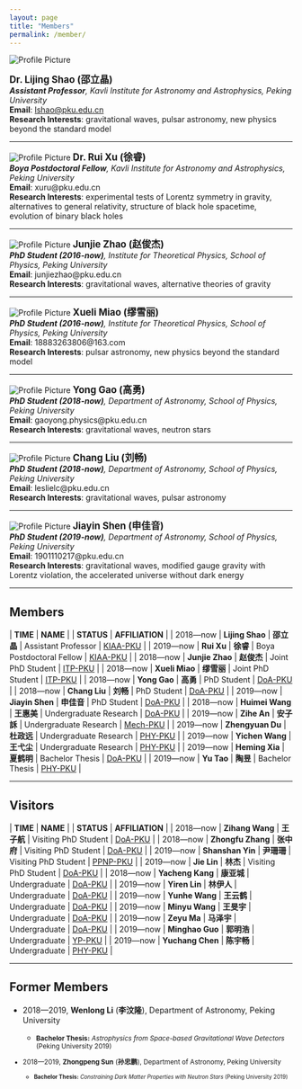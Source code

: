 ```yaml
---
layout: page
title: "Members"
permalink: /member/
---
```


<style>
  table {
    font-family: arial, sans-serif;
    border-collapse: collapse;
    width: 100%;
  }
  
  td, th {
    border: 1px solid #dddddd;
    text-align: left;
    padding: 8px;
  }
  
  tr:nth-child(odd) {
    background-color: #dddddd;
  }
</style>

<img src="{{ site.baseurl }}/assets/Shao_Lijing.png" title="Profile Picture" class="profile">

<big><b>Dr. Lijing Shao (邵立晶)</b></big><br>
<i><b>Assistant Professor</b>, Kavli Institute for Astronomy and Astrophysics,
  Peking University</i><br>
<b>Email</b>: lshao@pku.edu.cn<br>
<b>Research Interests</b>: gravitational waves, pulsar astronomy, new physics
beyond the standard model<br>

---

<img src="{{ site.baseurl }}/assets/Xu_Rui.jpeg" title="Profile Picture" class="profile">
<big><b>Dr. Rui Xu (徐睿)</b></big><br>
<i><b>Boya Postdoctoral Fellow</b>, Kavli Institute for Astronomy and Astrophysics,
  Peking University</i><br>
<b>Email</b>: xuru@pku.edu.cn  <br>
<b>Research Interests</b>: experimental tests of Lorentz symmetry in gravity,
alternatives to general relativity, structure of black hole spacetime,
evolution of binary black holes <br>

---

<img src="{{ site.baseurl }}/assets/Zhao_Junjie.png" title="Profile Picture" class="profile">
<big><b>Junjie Zhao (赵俊杰)</b></big><br>
<i><b>PhD Student (2016-now)</b>, Institute for Theoretical Physics, School of Physics, 
  Peking University</i><br>
<b>Email</b>: junjiezhao@pku.edu.cn<br>
<b>Research Interests</b>: gravitational waves, alternative theories of gravity<br>

---

<img src="{{ site.baseurl }}/assets/MiaoXueli.jpeg" title="Profile Picture" class="profile">
<big><b>Xueli Miao (缪雪丽)</b></big><br>
<i><b>PhD Student (2016-now)</b>, Institute for Theoretical Physics, School of Physics, 
  Peking University</i><br>
<b>Email</b>: 18883263806@163.com<br>
<b>Research Interests</b>: pulsar astronomy, new physics beyond the standard model<br>

---

<img src="{{ site.baseurl }}/assets/Gao_Yong.png" title="Profile Picture" class="profile">
<big><b>Yong Gao (高勇)</b></big><br>
<i><b>PhD Student (2018-now)</b>, Department of Astronomy, School of Physics, 
  Peking University</i><br>
<b>Email</b>: gaoyong.physics@pku.edu.cn <br>
<b>Research Interests</b>: gravitational waves, neutron stars <br>

---

<img src="{{ site.baseurl }}/assets/Liu_Chang.jpeg" title="Profile Picture" class="profile">
<big><b>Chang Liu (刘畅)</b></big><br>
<i><b>PhD Student (2018-now)</b>, Department of Astronomy, School of Physics, 
  Peking University</i><br>
<b>Email</b>: leslielc@pku.edu.cn <br>
<b>Research Interests</b>: gravitational waves, pulsar astronomy <br>

---

<img src="{{ site.baseurl }}/assets/Shen_Jiayin.jpeg" title="Profile Picture" class="profile">
<big><b>Jiayin Shen (申佳音)</b></big><br>
<i><b>PhD Student (2019-now)</b>, Department of Astronomy, School of Physics, 
  Peking University</i><br>
<b>Email</b>: 1901110217@pku.edu.cn <br>
<b>Research Interests</b>: gravitational waves, modified gauge gravity with Lorentz violation, the accelerated universe without dark energy <br>

---

## Members

| **TIME** | **NAME** | | **STATUS** | **AFFILIATION** |
| 2018—now | **Lijing Shao** | **邵立晶** | Assistant Professor | [KIAA-PKU](http://kiaa.pku.edu.cn/) |
| 2019—now | **Rui Xu** | **徐睿** | Boya Postdoctoral Fellow | [KIAA-PKU](http://kiaa.pku.edu.cn/) |
| 2018—now | **Junjie Zhao** | **赵俊杰** | Joint PhD Student | [ITP-PKU](http://itp.phy.pku.edu.cn/) |
| 2018—now | **Xueli Miao** | **缪雪丽** | Joint PhD Student | [ITP-PKU](http://itp.phy.pku.edu.cn/) | 
| 2018—now | **Yong Gao** | **高勇** | PhD Student | [DoA-PKU](http://astro.pku.edu.cn/) |
| 2018—now | **Chang Liu** | **刘畅** | PhD Student | [DoA-PKU](http://astro.pku.edu.cn/) |
| 2019—now | **Jiayin Shen** | **申佳音** | PhD Student | [DoA-PKU](http://astro.pku.edu.cn/) |
| 2018—now | **Huimei Wang** | **王惠美** | Undergraduate Research | [DoA-PKU](http://astro.pku.edu.cn/) |
| 2019—now | **Zihe An** | **安子訸** | Undergraduate Research | [Mech-PKU](http://web.mech.pku.edu.cn/) |
| 2019—now | **Zhengyuan Du** | **杜政远** | Undergraduate Research | [PHY-PKU](http://www.phy.pku.edu.cn/) |
| 2019—now | **Yichen Wang** | **王弋尘** | Undergraduate Research | [PHY-PKU](http://www.phy.pku.edu.cn/) |
| 2019—now | **Heming Xia** | **夏鹤明** | Bachelor Thesis | [DoA-PKU](http://astro.pku.edu.cn/) |
| 2019—now | **Yu Tao** | **陶昱** | Bachelor Thesis | [PHY-PKU](http://www.phy.pku.edu.cn/) |

<p></p>

---

## Visitors

| **TIME** | **NAME** | | **STATUS** | **AFFILIATION** |
| 2018—now | **Zihang Wang** | **王子航** | Visiting PhD Student | [DoA-PKU](http://astro.pku.edu.cn/) |
| 2018—now | **Zhongfu Zhang** | **张中府** | Visiting PhD Student | [DoA-PKU](http://astro.pku.edu.cn/) |
| 2019—now | **Shanshan Yin** | **尹珊珊** | Visiting PhD Student | [PPNP-PKU](http://ppnp.pku.edu.cn/) |
| 2019—now | **Jie Lin** | **林杰** | Visiting PhD Student | [DoA-PKU](http://astro.pku.edu.cn/) |
| 2018—now | **Yacheng Kang** | **康亚城** | Undergraduate | [DoA-PKU](http://astro.pku.edu.cn/) |
| 2019—now | **Yiren Lin** | **林伊人** | Undergraduate | [DoA-PKU](http://astro.pku.edu.cn/) |
| 2019—now | **Yunhe Wang** | **王云鹤** | Undergraduate | [DoA-PKU](http://astro.pku.edu.cn/) |
| 2019—now | **Minyu Wang** | **王旻宇** | Undergraduate | [DoA-PKU](http://astro.pku.edu.cn/) |
| 2019—now | **Zeyu Ma** | **马泽宇** | Undergraduate | [DoA-PKU](http://astro.pku.edu.cn/) |
| 2019—now | **Minghao Guo** | **郭明浩** | Undergraduate | [YP-PKU](https://yuanpei.pku.edu.cn/) |
| 2019—now | **Yuchang Chen** | **陈宇畅** | Undergraduate | [PHY-PKU](http://www.phy.pku.edu.cn/) |

<p></p>

---

## Former Members

- 2018—2019, **Wenlong Li** (**李汶隆**), Department of Astronomy, Peking
  University
  - <small><b>Bachelor Thesis:</b> *Astrophysics from Space-based Gravitational
    Wave Detectors* (Peking University 2019)

- 2018—2019, **Zhongpeng Sun** (**孙忠鹏**), Department of Astronomy, Peking
  University
  - <small><b>Bachelor Thesis:</b> *Constraining Dark Matter Properties with
    Neutron Stars* (Peking University 2019)


<!--

<p></p>

## Former Visitors

| 2018 — 2019 | **Dewang Xu** | **徐德望** | Visiting PhD Student | [DoA-PKU](http://astro.pku.edu.cn/) |
| 2018 — 2019 | **Jiangwei Xu** | **徐江伟** | Visiting PhD Student | [DoA-PKU](http://astro.pku.edu.cn/) |
| 2018 — 2019 | **Fan Hu** | **胡帆** | Visiting PhD Student | [DoA-PKU](http://astro.pku.edu.cn/) |
| 2018 — 2019 | **Wenxiu Li** | **李文秀** | Visiting PhD Student | [DoA-PKU](http://astro.pku.edu.cn/) |
| 2019 — 2019 | **Xiaonan Liu** | **刘晓楠** | Visiting PhD Student | [ITP-PKU](http://itp.phy.pku.edu.cn/) | 
| 2019 — 2019 | **Xuxiang Li** | **黎旭翔** | Visiting PhD Student | [ITP-PKU](http://itp.phy.pku.edu.cn/) | 


| 2018 — 2019 | **Xiaojing Lin** | **林小靖** | Undergraduate | [DoA-PKU](http://astro.pku.edu.cn/) |
| 2019 — 2019 | **Zhengrong Li** | **李政融** | Undergraduate | [DoA-PKU](http://astro.pku.edu.cn/) |
| 2019 — 2019 | **Zongxu Yan** | **燕宗喣** | Undergraduate | [DoA-PKU](http://astro.pku.edu.cn/) |
| 2019 — 2019 | **Tongxuan Zhang** | **张通烜** | Undergraduate | [BIO-PKU](http://www.bio.pku.edu.cn/) |
| 2019 — 2019 | **Fajie Wang** | **王法杰** | Undergraduate | [PHY-PKU](http://www.phy.pku.edu.cn/) |
| 2019 — 2019 | **Siyi Zhao** | **赵思逸** | Undergraduate | [PHY-THU](http://www.phys.tsinghua.edu.cn/) |
| 2019 — 2019 | **Xinmiao Zhao** | **赵鑫淼** | Undergraduate | [DoA-PKU](http://astro.pku.edu.cn/) |

-->

